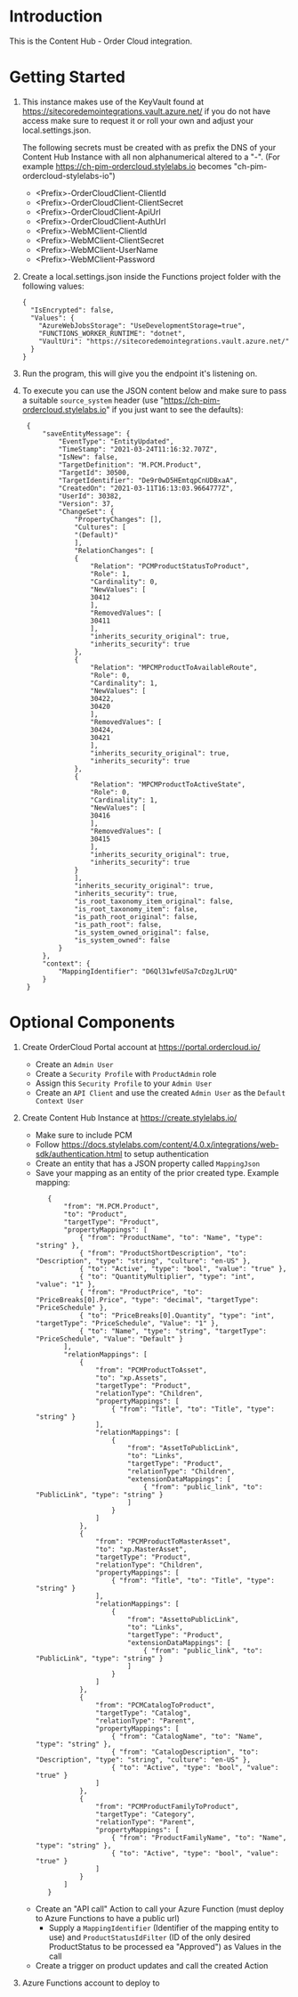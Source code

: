# Introduction 
This is the Content Hub - Order Cloud integration.

# Getting Started

1. This instance makes use of the KeyVault found at https://sitecoredemointegrations.vault.azure.net/ if you do not have access make sure to request it or roll your own and adjust your local.settings.json.
   
   The following secrets must be created with as prefix the DNS of your Content Hub Instance with all non alphanumerical altered to a "-". (For example https://ch-pim-ordercloud.stylelabs.io becomes "ch-pim-ordercloud-stylelabs-io")
   - &lt;Prefix&gt;-OrderCloudClient-ClientId
   - &lt;Prefix&gt;-OrderCloudClient-ClientSecret
   - &lt;Prefix&gt;-OrderCloudClient-ApiUrl
   - &lt;Prefix&gt;-OrderCloudClient-AuthUrl
   - &lt;Prefix&gt;-WebMClient-ClientId
   - &lt;Prefix&gt;-WebMClient-ClientSecret
   - &lt;Prefix&gt;-WebMClient-UserName
   - &lt;Prefix&gt;-WebMClient-Password

1. Create a local.settings.json inside the Functions project folder with the following values:
    ```
    {
      "IsEncrypted": false,
      "Values": {
        "AzureWebJobsStorage": "UseDevelopmentStorage=true",
        "FUNCTIONS_WORKER_RUNTIME": "dotnet",
        "VaultUri": "https://sitecoredemointegrations.vault.azure.net/"
      }
    }
    ```

1. Run the program, this will give you the endpoint it's listening on.

1. To execute you can use the JSON content below and make sure to pass a suitable `source_system` header (use "https://ch-pim-ordercloud.stylelabs.io" if you just want to see the defaults):
   ```
    {
        "saveEntityMessage": {
            "EventType": "EntityUpdated",
            "TimeStamp": "2021-03-24T11:16:32.707Z",
            "IsNew": false,
            "TargetDefinition": "M.PCM.Product",
            "TargetId": 30500,
            "TargetIdentifier": "De9r0wD5HEmtqpCnUDBxaA",
            "CreatedOn": "2021-03-11T16:13:03.9664777Z",
            "UserId": 30382,
            "Version": 37,
            "ChangeSet": {
                "PropertyChanges": [],
                "Cultures": [
                "(Default)"
                ],
                "RelationChanges": [
                {
                    "Relation": "PCMProductStatusToProduct",
                    "Role": 1,
                    "Cardinality": 0,
                    "NewValues": [
                    30412
                    ],
                    "RemovedValues": [
                    30411
                    ],
                    "inherits_security_original": true,
                    "inherits_security": true
                },
                {
                    "Relation": "MPCMProductToAvailableRoute",
                    "Role": 0,
                    "Cardinality": 1,
                    "NewValues": [
                    30422,
                    30420
                    ],
                    "RemovedValues": [
                    30424,
                    30421
                    ],
                    "inherits_security_original": true,
                    "inherits_security": true
                },
                {
                    "Relation": "MPCMProductToActiveState",
                    "Role": 0,
                    "Cardinality": 1,
                    "NewValues": [
                    30416
                    ],
                    "RemovedValues": [
                    30415
                    ],
                    "inherits_security_original": true,
                    "inherits_security": true
                }
                ],
                "inherits_security_original": true,
                "inherits_security": true,
                "is_root_taxonomy_item_original": false,
                "is_root_taxonomy_item": false,
                "is_path_root_original": false,
                "is_path_root": false,
                "is_system_owned_original": false,
                "is_system_owned": false
            }
        },
        "context": {
            "MappingIdentifier": "D6Ql31wfeUSa7cDzgJLrUQ"
        }
    }
   ```

# Optional Components

1. Create OrderCloud Portal account at https://portal.ordercloud.io/
   - Create an `Admin User`
   - Create a `Security Profile` with `ProductAdmin` role
   - Assign this `Security Profile` to your `Admin User`
   - Create an `API Client` and use the created `Admin User` as the `Default Context User`

1. Create Content Hub Instance at https://create.stylelabs.io/
   - Make sure to include PCM
   - Follow https://docs.stylelabs.com/content/4.0.x/integrations/web-sdk/authentication.html to setup authentication
   - Create an entity that has a JSON property called `MappingJson`
   - Save your mapping as an entity of the prior created type. Example mapping:
     ```
        {
	        "from": "M.PCM.Product",
	        "to": "Product",
	        "targetType": "Product",
	        "propertyMappings": [
		        { "from": "ProductName", "to": "Name", "type": "string" },
		        { "from": "ProductShortDescription", "to": "Description", "type": "string", "culture": "en-US" },
		        { "to": "Active", "type": "bool", "value": "true" },
		        { "to": "QuantityMultiplier", "type": "int", "value": "1" },
		        { "from": "ProductPrice", "to": "PriceBreaks[0].Price", "type": "decimal", "targetType": "PriceSchedule" },
		        { "to": "PriceBreaks[0].Quantity", "type": "int", "targetType": "PriceSchedule", "Value": "1" },
		        { "to": "Name", "type": "string", "targetType": "PriceSchedule", "Value": "Default" }
	        ],
	        "relationMappings": [
		        {
			        "from": "PCMProductToAsset",
			        "to": "xp.Assets",
			        "targetType": "Product",
			        "relationType": "Children",
			        "propertyMappings": [
				        { "from": "Title", "to": "Title", "type": "string" }
			        ],
			        "relationMappings": [
				        {
					        "from": "AssetToPublicLink",
					        "to": "Links",
					        "targetType": "Product",
					        "relationType": "Children",
					        "extensionDataMappings": [
						        { "from": "public_link", "to": "PublicLink", "type": "string" }
					        ]
				        }
			        ]
		        },
		        {
			        "from": "PCMProductToMasterAsset",
			        "to": "xp.MasterAsset",
			        "targetType": "Product",
			        "relationType": "Children",
			        "propertyMappings": [
				        { "from": "Title", "to": "Title", "type": "string" }
			        ],
			        "relationMappings": [
				        {
					        "from": "AssettoPublicLink",
					        "to": "Links",
					        "targetType": "Product",
					        "extensionDataMappings": [
						        { "from": "public_link", "to": "PublicLink", "type": "string" }
					        ]
				        }
			        ]
		        },
		        {
			        "from": "PCMCatalogToProduct",
			        "targetType": "Catalog",
			        "relationType": "Parent",
			        "propertyMappings": [
				        { "from": "CatalogName", "to": "Name", "type": "string" },
				        { "from": "CatalogDescription", "to": "Description", "type": "string", "culture": "en-US" },
				        { "to": "Active", "type": "bool", "value": "true" }
			        ]
		        },
		        {
			        "from": "PCMProductFamilyToProduct",
			        "targetType": "Category",
			        "relationType": "Parent",
			        "propertyMappings": [
				        { "from": "ProductFamilyName", "to": "Name", "type": "string" },
				        { "to": "Active", "type": "bool", "value": "true" }
			        ]
		        }
	        ]
        }
     ```
   - Create an "API call" Action to call your Azure Function (must deploy to Azure Functions to have a public url)
     - Supply a `MappingIdentifier` (Identifier of the mapping entity to use) and `ProductStatusIdFilter` (ID of the only desired ProductStatus to be processed ea "Approved") as Values in the call
   - Create a trigger on product updates and call the created Action

1. Azure Functions account to deploy to